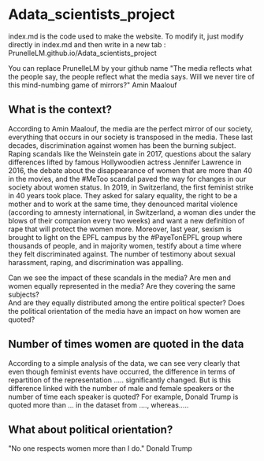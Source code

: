 # Adata_scientists_project

index.md is the code used to make the website. To modify it, just modify directly in index.md and then write in a new tab : PrunelleLM.github.io/Adata_scientists_project

You can replace PrunelleLM by your github name
"The media reflects what the people say, the people reflect what the media says. Will we never tire of this mind-numbing game of mirrors?"
Amin Maalouf

## What is the context?
According to Amin Maalouf, the media are the perfect mirror of our society, everything that occurs in our society is transposed in the media. 
These last decades, discrimination against women has been the burning subject. Raping scandals like the Weinstein gate in 2017, questions about the salary differences lifted by famous Hollywoodien actress Jennifer Lawrence in 2016, the debate about the disappearance of women that are more than 40 in the movies, and the #MeToo scandal paved the way for changes in our society about women status. In 2019, in Switzerland, the first feminist strike in 40 years took place. They asked for salary equality, the right to be a mother and to work at the same time, they denounced marital violence (according to amnesty international, in Switzerland, a woman dies under the blows of their companion every two weeks) and want a new definition of rape that will protect the women more. Moreover, last year, sexism is brought to light on the EPFL campus by the #PayeTonEPFL group where thousands of people, and in majority women, testify about a time where they felt discriminated against. The number of testimony about sexual harassment, raping, and discrimination was appalling. 
 
Can we see the impact of these scandals in the media? Are men and women equally represented in the media? Are they covering the same subjects?  
And are they equally distributed among the entire political specter? Does the political orientation of the media have an impact on how women are quoted?
 
## Number of times women are quoted in the data
According to a simple analysis of the data, we can see very clearly that even though feminist events have occurred, the difference in terms of repartition of the representation ….. significantly changed.
 But is this difference linked with the number of male and female speakers or the number of time each speaker is quoted? For example, Donald Trump is quoted more than … in the dataset from …., whereas…..






## What about political orientation?
"No one respects women more than I do." Donald Trump
 
